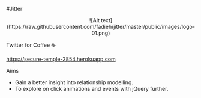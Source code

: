 #Jitter

<center>![Alt text](https://raw.githubusercontent.com/fadieh/jitter/master/public/images/logo-01.png)</center>

Twitter for Coffee :coffee:

https://secure-temple-2854.herokuapp.com

Aims

- Gain a better insight into relationship modelling.
- To explore on click animations and events with jQuery further.